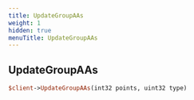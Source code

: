 ```yaml
---
title: UpdateGroupAAs
weight: 1
hidden: true
menuTitle: UpdateGroupAAs
---
```

## UpdateGroupAAs
```perl
$client->UpdateGroupAAs(int32 points, uint32 type)
```